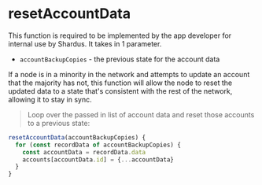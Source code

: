 # resetAccountData

This function is required to be implemented by the app developer for internal use by Shardus. It takes in 1 parameter.

- `accountBackupCopies` - the previous state for the account data

If a node is in a minority in the network and attempts to update an account that the majority has not, this function will allow the node to reset the updated data to a state that's consistent with the rest of the network, allowing it to stay in sync.

> Loop over the passed in list of account data and reset those accounts to a previous state:

```javascript
resetAccountData(accountBackupCopies) {
  for (const recordData of accountBackupCopies) {
    const accountData = recordData.data
    accounts[accountData.id] = {...accountData}
  }
}
```
